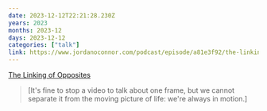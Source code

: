 ```yaml
---
date: 2023-12-12T22:21:28.230Z
years: 2023
months: 2023-12
days: 2023-12-12
categories: ["talk"]
link: https://www.jordanoconnor.com/podcast/episode/a81e3f92/the-linking-of-opposites
---
```

[The Linking of Opposites](https://www.jordanoconnor.com/podcast/episode/a81e3f92/the-linking-of-opposites)

> [It's fine to stop a video to talk about one frame, but we cannot separate it from the moving picture of life: we're always in motion.]
